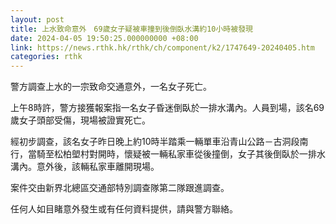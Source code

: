 ```yaml
---
layout: post
title: 上水致命意外　69歲女子疑被車撞到後倒臥水溝約10小時被發現
date: 2024-04-05 19:50:25.000000000 +08:00
link: https://news.rthk.hk/rthk/ch/component/k2/1747649-20240405.htm
categories: rthk
---
```


警方調查上水的一宗致命交通意外，一名女子死亡。

上午8時許，警方接獲報案指一名女子昏迷倒臥於一排水溝內。人員到場，該名69歲女子頭部受傷，現場被證實死亡。

經初步調查，該名女子昨日晚上約10時半踏乘一輛單車沿青山公路－古洞段南行，當騎至松柏塱村對開時，懷疑被一輛私家車從後撞倒，女子其後倒臥於一排水溝內。意外後，該輛私家車離開現場。
 
案件交由新界北總區交通部特別調查隊第二隊跟進調查。
 
任何人如目睹意外發生或有任何資料提供，請與警方聯絡。
